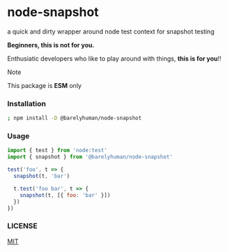 # node-snapshot

a quick and dirty wrapper around node test context for snapshot testing

**Beginners, this is not for you.**

Enthusiatic developers who like to play around with things, **this is for
you**!!

> [!NOTE] 
> This package is **ESM** only

### Installation

```sh
; npm install -D @barelyhuman/node-snapshot
```

### Usage

```js
import { test } from 'node:test'
import { snapshot } from '@barelyhuman/node-snapshot'

test('foo', t => {
  snapshot(t, 'bar')

  t.test('foo bar', t => {
    snapshot(t, [{ foo: 'bar' }])
  })
})
```

### LICENSE

[MIT](/LICENSE)
